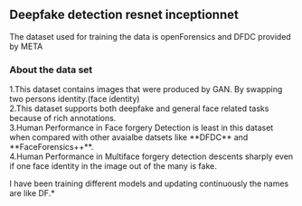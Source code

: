 ## Deepfake detection resnet inceptionnet

The dataset used for training the data is openForensics and DFDC provided by META

### About the data set
<p>1.This dataset contains images that were produced by GAN. By swapping two persons identity.(face identity)<br> 
2.This dataset supports both deepfake and general face related tasks because of rich annotations.<br>
3.Human Performance in Face forgery Detection is least in this dataset when compared with other avaialbe datsets like **DFDC** and **FaceForensics++**.<br>
4.Human Performance in Multiface forgery detection descents sharply even if one face identity in the image out of the many is fake.<br></p>


I have been training different models and updating continuously the names are like DF.*
 
